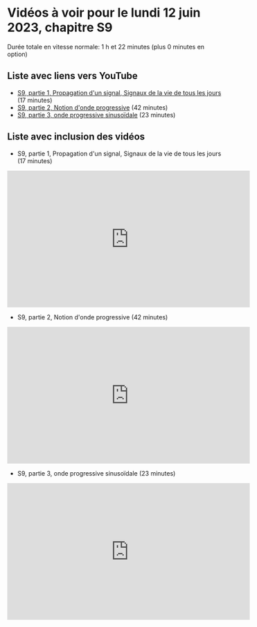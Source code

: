 
# Vidéos à voir pour le lundi 12 juin 2023, chapitre S9

Durée totale en vitesse normale: 1 h et 22 minutes (plus 0 minutes en option)

## Liste avec liens vers YouTube

*  [S9, partie 1, Propagation d'un signal, Signaux de la vie de tous les jours](https://youtu.be/eSjBN59rx7Y) (17 minutes)
*  [S9, partie 2, Notion d'onde progressive](https://youtu.be/EIXhp5R6tWk) (42 minutes)
*  [S9, partie 3, onde progressive sinusoïdale](https://youtu.be/o8nvT6soRJ4) (23 minutes)

## Liste avec inclusion des vidéos

*  S9, partie 1, Propagation d'un signal, Signaux de la vie de tous les jours (17 minutes)

 <div style="text-align:center">
<iframe width="560" height="315" src="https://www.youtube.com/embed/eSjBN59rx7Y" title="YouTube video player" frameborder="0" allow="accelerometer; autoplay; clipboard-write; encrypted-media; gyroscope; picture-in-picture" allowfullscreen></iframe>
</div>
 

*  S9, partie 2, Notion d'onde progressive (42 minutes)

 <div style="text-align:center">
<iframe width="560" height="315" src="https://www.youtube.com/embed/EIXhp5R6tWk" title="YouTube video player" frameborder="0" allow="accelerometer; autoplay; clipboard-write; encrypted-media; gyroscope; picture-in-picture" allowfullscreen></iframe>
</div>
 

*  S9, partie 3, onde progressive sinusoïdale (23 minutes)

 <div style="text-align:center">
<iframe width="560" height="315" src="https://www.youtube.com/embed/o8nvT6soRJ4" title="YouTube video player" frameborder="0" allow="accelerometer; autoplay; clipboard-write; encrypted-media; gyroscope; picture-in-picture" allowfullscreen></iframe>
</div>
 

